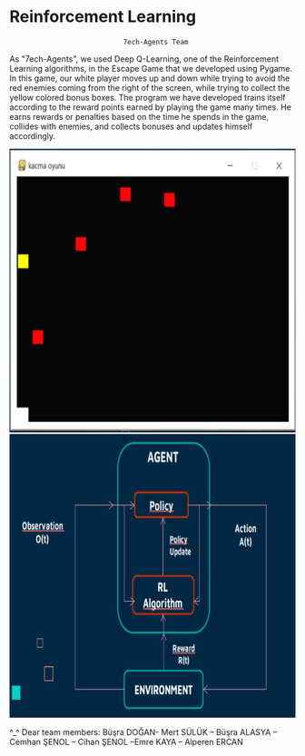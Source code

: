 # Reinforcement Learning
								7ech-Agents Team
								
								
As "7ech-Agents", we used Deep Q-Learning, one of the Reinforcement Learning algorithms, in the Escape Game that we developed using Pygame. In this game, our white player moves up and down while trying to avoid the red enemies coming from the right of the screen, while trying to collect the yellow colored bonus boxes. The program we have developed trains itself according to the reward points earned by playing the game many times. He earns rewards or penalties based on the time he spends in the game, collides with enemies, and collects bonuses and updates himself accordingly.

<img src="https://github.com/BusraaDGN/ReinforcementLearning/blob/main/window.png" width="600" height="500">

<img src="https://github.com/BusraaDGN/ReinforcementLearning/blob/main/flowchart.png" width="600" height="500">

^_^ Dear team members: Büşra DOĞAN- Mert SÜLÜK – Büşra ALASYA –  Cemhan ŞENOL – Cihan ŞENOL –Emre KAYA – Alperen ERCAN
